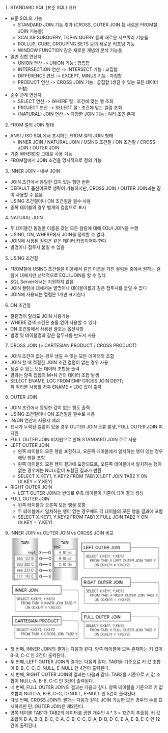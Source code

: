 1. STANDARD SQL (표준 SQL) 개요
  - 표준 SQL의 기능
    - STANDARD JOIN 기능 추가 (CROSS, OUTER JOIN 등 새로운 FROM절 JOIN 기능들)
    - SCALAR SUBQUERY, TOP-N QUERY 등의 새로운 서브쿼리 기능들
    - ROLLUP, CUBE, GROUPING SETS 등의 새로운 리포팅 기능
    - WINDOW FUNCTION 같은 새로운 개념의 분석 기능들
  - 일반 집합 연산자
    - UNION 연산 -> UNION 기능 : 합집합
    - INTERSECTION 연산 -> INTERSECT 기능 : 교집합
    - DIFFERENCE 연산 -> EXCEPT, MINUS 기능 : 차집합
    - PRODUCT 연산 -> CROSS JOIN 기능 : 곱집합 (생길 수 있는 모든 데이터 조합)
  - 순수 관계 연산자
    - SELECT 연산 -> WHERE 절 : 조건에 맞는 행 조회
    - PROJECT 연산 -> SELECT 절 : 조건에 맞는 컬럼 조회
    - (NATURAL) JOIN 연산 -> 다양한 JOIN 기능 : 여러 조인 존재

2. FROM 절의 JOIN 형태
  - ANSI / ISO SQL에서 표시하는 FROM 절의 JOIN 형태
    - INNER JOIN / NATURAL JOIN / USING 조건절 / ON 조건절 / CROSS JOIN / OUTER JOIN
  - 기존 WHERE절 그대로 사용 가능
  - FROM절에서 JOIN 조건을 명시적으로 정의 가능

3. INNER JOIN - 내부 JOIN
  - JOIN 조건에서 동일한 값이 있는 행만 반환
  - DEFAULT 옵션이므로 생략이 가능하지만, CROSS JOIN / OUTER JOIN과는 같이 사용할 수 없음
  - USING 조건절이나 ON 조건절을 필수 사용
  - 중복 테이블의 경우 별개의 컬럼으로 표시

4. NATURAL JOIN
  - 두 테이블간 동일한 이름을 갖는 모든 컬럼에 대해 EQUI JOIN을 수행
  - USING, ON, WHERE에서 JOIN을 정의할 수 없다
  - JOIN에 사용된 컬럼은 같은 데이터 타입이어야 한다
  - 별명이나 접두사 붙일 수 없음

5. USING 조건절
  - FROM절에 USING 조건절을 이용해서 같은 이름을 가진 컬럼들 중에서 원하는 컬럼에 대해서만 선택적으로 EQUI JOIN을 할 수 있다
  - SQL Server에서는 지원하지 않음
  - JOIN 컬럼에 대해서는 별명이나 테이블이름과 같은 접두사를 붙일 수 없다
  - JOIN에 사용되는 컬럼은 1개만 표시한다

6. ON 조건절
  - 컬럼명이 달라도 JOIN 사용가능
  - WHERE 검색 조건은 충돌 없이 사용할 수 있다
  - ON 조건절에서 사용된 괄호는 옵션사항
  - 별명 및 테이블명과 같은 접두사를 반드시 사용

7. CROSS JOIN (= CARTESIAN PRODUCT / CROSS PRODUCT)
  - JOIN 조건이 없는 경우 생길 수 잇는 모든 데이터의 조합
  - JOIN 할 때 적절한 JOIN 조건 컬럼이 없는 경우 사용
  - 생길 수 있는 모든 데이터 조합을 출력
  - 결과는 양쪽 집합의 M*N 건의 데이터 조합 발생
  - SELECT ENAME, LOC FROM EMP CROSS JOIN DEPT;<br>
  위 쿼리문 사용할 경우 ENAME * LOC 값이 출력

8. OUTER JOIN
  - JOIN 조건에서 동일한 값이 없는 행도 출력
  - USING 조건절이나 ON 조건절을 필수로 사용
  - IN/ON 연산자 사용시 에러
  - 표시가 누락된 컬럼이 있을 경우 OUTER JOIN 오류 발생, FULL OUTER JOIN 미지원
  - FULL OUTER JOIN 미지원으로 인해 STANDARD JOIN 주로 사용
  - LEFT OUTER JOIN
    - 왼쪽 테이블의 모든 행을 포함하고, 오른쪽 테이블에서 일치하는 행이 있는 경우 해당 행을 포함
    - 왼쪽 테이블의 모든 행이 결과에 포함되므로, 오른쪽 테이블에서 일치하는 행이 없는 경우에는 NULL값이 포함된 결과가 반환
    - SELECT X.KEY1, Y.KEY2 FROM TAB1 X LEFT JOIN TAB2 Y ON (X.KEY = Y.KEY)
  - RIGHT OUTER JOIN
    - LEFT OUTER JOIN과 반대로 우측 테이블이 기준이 되어 결과 생성
  - FULL OUTER JOIN
    - 왼쪽 테이블과 오른쪽 모든 행을 포함
    - 두 테이블에서 일치하는 행이 없는 경우에도 각 테이블의 모든 행을 결과에 포함
    - SELECT X.KEY1, Y.KEY2 FROM TAB1 X FULL JOIN TAB2 Y ON (X.KEY = Y.KEY)

9. INNER JOIN vs OUTER JOIN vs CROSS JOIN 비교
![JOIN비교](./../image/조인비교.png)
  - 첫 번째, INNER JOIN의 결과는 다음과 같다. 양쪽 테이블에 모두 존재하는 키 값이 B-B, C-C 인 2건이 출력된다.
  - 두 번째, LEFT OUTER JOIN의 결과는 다음과 같다. TAB1을 기준으로 키 값 조합이 B-B, C-C, D-NULL, E-NULL 인 4건이 출력된다.
  - 세 번째, RIGHT OUTER JOIN의 결과는 다음과 같다. TAB2를 기준으로 키 값 조합이 NULL-A, B-B, C-C 인 3건이 출력된다.
  - 네 번째, FULL OUTER JOIN의 결과는 다음과 같다. 양쪽 테이블을 기준으로 키 값 조합이 NULL-A, B-B, C-C, D-NULL, E-NULL 인 5건이 출력된다.
  - 다섯 번째, CROSS JOIN의 결과는 다음과 같다. JOIN 가능한 모든 경우의 수를 표시하지만 단, OUTER JOIN은 제외한다.
   - 양쪽 테이블 TAB1과 TAB2의 데이터를 곱한 개수인 4 * 3 = 12건이 추출됨. 키 값 조합이 B-A, B-B, B-C, C-A, C-B, C-C, D-A, D-B, D-C, E-A, E-B, E-C 인 12건이 출력된다.
